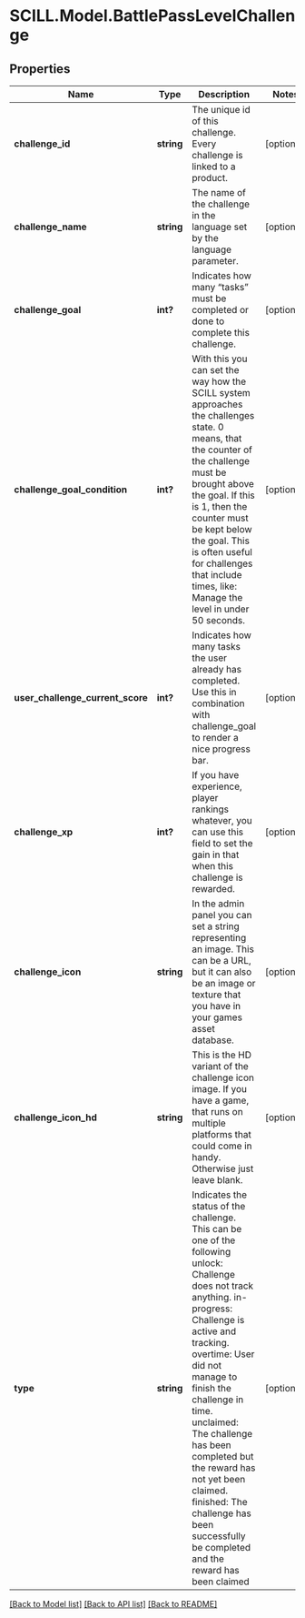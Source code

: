 # SCILL.Model.BattlePassLevelChallenge
## Properties

Name | Type | Description | Notes
------------ | ------------- | ------------- | -------------
**challenge_id** | **string** | The unique id of this challenge. Every challenge is linked to a product. | [optional] 
**challenge_name** | **string** | The name of the challenge in the language set by the language parameter. | [optional] 
**challenge_goal** | **int?** | Indicates how many “tasks” must be completed or done to complete this challenge. | [optional] 
**challenge_goal_condition** | **int?** | With this you can set the way how the SCILL system approaches the challenges state. 0 means, that the counter of the challenge must be brought above the goal. If this is 1, then the counter must be kept below the goal. This is often useful for challenges that include times, like: Manage the level in under 50 seconds. | [optional] 
**user_challenge_current_score** | **int?** | Indicates how many tasks the user already has completed. Use this in combination with challenge_goal to render a nice progress bar. | [optional] 
**challenge_xp** | **int?** | If you have experience, player rankings whatever, you can use this field to set the gain in that when this challenge is rewarded. | [optional] 
**challenge_icon** | **string** | In the admin panel you can set a string representing an image. This can be a URL, but it can also be an image or texture that you have in your games asset database. | [optional] 
**challenge_icon_hd** | **string** | This is the HD variant of the challenge icon image. If you have a game, that runs on multiple platforms that could come in handy. Otherwise just leave blank. | [optional] 
**type** | **string** | Indicates the status of the challenge. This can be one of the following unlock: Challenge does not track anything. in-progress: Challenge is active and tracking. overtime: User did not manage to finish the challenge in time. unclaimed: The challenge has been completed but the reward has not yet been claimed. finished: The challenge has been successfully be completed and the reward has been claimed | [optional] 

[[Back to Model list]](../README.md#documentation-for-models) [[Back to API list]](../README.md#documentation-for-api-endpoints) [[Back to README]](../README.md)

